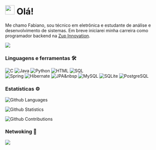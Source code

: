 
<h1><img src="https://emojis.slackmojis.com/emojis/images/1531849430/4246/blob-sunglasses.gif?1531849430" width="30"/> Olá! </h1>

Me chamo Fabiano, sou técnico em eletrônica e estudante de análise e desenvolvimento de sistemas. Em breve iniciarei minha carreira como programador backend na <a href="https://www.zup.com.br/">Zup Innovation</a>.

![](http://estruyf-github.azurewebsites.net/api/VisitorHit?user=birojow&repo=birojow&countColorcountColor)

### Linguagens e ferramentas 🛠  
![C](https://img.shields.io/badge/-C-05122A?style=flat&color=green)&nbsp;![Java](https://img.shields.io/badge/-Java-05122A?style=flat&color=green)&nbsp;![Python](https://img.shields.io/badge/-Python-05122A?style=flat&color=green)&nbsp;![HTML](https://img.shields.io/badge/-HTML-05122A?style=flat&color=green)&nbsp;![SQL](https://img.shields.io/badge/-SQL-05122A?style=flat&color=green)&nbsp;  
![Spring](https://img.shields.io/badge/-Spring-05122A?style=flat&color=orange)&nbsp;![Hibernate](https://img.shields.io/badge/-Hibernate-05122A?style=flat&color=orange)&nbsp;![JPA](https://img.shields.io/badge/-JPA-05122A?style=flat&color=orange)&nbsp
![MySQL](https://img.shields.io/badge/-MySQL-05122A?style=flat&color=yellow)&nbsp;![SQLite](https://img.shields.io/badge/-SQLite-05122A?style=flat&color=yellow)&nbsp;![PostgreSQL](https://img.shields.io/badge/-PostgreSQL-05122A?style=flat&color=yellow)&nbsp;  


### Estatísticas ⚙️

![Github Languages](https://github-readme-stats.vercel.app/api/top-langs/?username=birojow&layout=compact&count_private=true)

![Github Statistics](https://github-readme-stats.vercel.app/api/?username=birojow&count_private=true&show_icons=true)

![Github Contributions](https://github-readme-streak-stats.herokuapp.com/?user=birojow&hide_border=true)

### Netwoking 🤝

<p align="left">

<a href="https://www.linkedin.com/in/fabiano-augusto-de-mello/"><img src="https://img.shields.io/badge/-LinkedIn-0077B5?style=flat&logo=Linkedin&logoColor=white"/></a>

</p>
